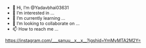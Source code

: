 - 👋 Hi, I’m @Yadavbhai03631
- 👀 I’m interested in ...
- 🌱 I’m currently learning ...
- 💞️ I’m looking to collaborate on ...
- 📫 How to reach me ...

<!---
Yadavbhai03631/Yadavbhai03631 is a ✨ special ✨ repository because its `README.md` (this file) appears on your GitHub profile.
You can click the Preview link to take a look at your changes.
--->
https://instagram.com/___sanuu__x__x__?igshid=YmMyMTA2M2Y=

